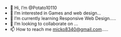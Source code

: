 - 👋 Hi, I’m @Potato10110
- 👀 I’m interested in Games and web design...
- 🌱 I’m currently learning Responsive Web Design.....
- 💞️ I’m looking to collaborate on ...
- 📫 How to reach me micko8340@gmail.com.....
<!---
Potato10110/Potato10110 is a ✨ special ✨ repository because its `README.md` (this file) appears on your GitHub profile.
You can click the Preview link to take a look at your changes.
--->
